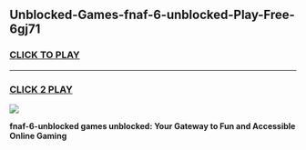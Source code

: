 
## Unblocked-Games-fnaf-6-unblocked-Play-Free-6gj71
<h3>
<a href="https://premium76.site?title=fnaf-6-unblocked&ref=19M">CLICK TO PLAY</a></h3>
<hr>

<h3>
<a href="https://premium76.site?title=fnaf-6-unblocked&ref=19M">CLICK 2 PLAY</a>
  
</h3>

<a href="https://premium76.site?title=fnaf-6-unblocked&ref=19M"><img src="https://clearcache.store/games.png"></a>


**fnaf-6-unblocked games unblocked: Your Gateway to Fun and Accessible Online Gaming**
